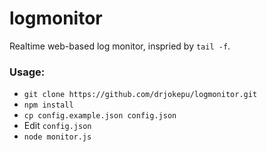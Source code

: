 # logmonitor

Realtime web-based log monitor, inspried by `tail -f`.

### Usage:
* `git clone https://github.com/drjokepu/logmonitor.git`
* `npm install`
* `cp config.example.json config.json`
* Edit `config.json`
* `node monitor.js`